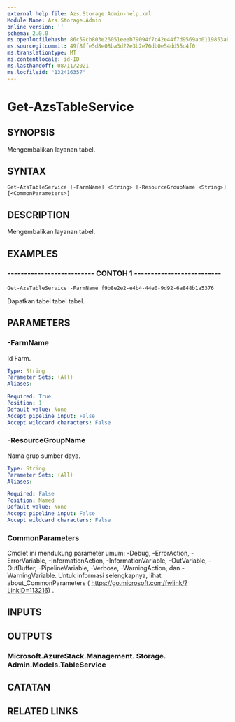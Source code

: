 ```yaml
---
external help file: Azs.Storage.Admin-help.xml
Module Name: Azs.Storage.Admin
online version: ''
schema: 2.0.0
ms.openlocfilehash: 86c59cb803e26051eeeb79094f7c42e44f7d9569ab0119853a82049f87dde392
ms.sourcegitcommit: 49f8ffe5d8e08ba3d22e3b2e76db0e54dd55d4f0
ms.translationtype: MT
ms.contentlocale: id-ID
ms.lasthandoff: 08/11/2021
ms.locfileid: "132416357"
---
```

# Get-AzsTableService

## SYNOPSIS
Mengembalikan layanan tabel.

## SYNTAX

```
Get-AzsTableService [-FarmName] <String> [-ResourceGroupName <String>] [<CommonParameters>]
```

## DESCRIPTION
Mengembalikan layanan tabel.

## EXAMPLES

### -------------------------- CONTOH 1 --------------------------
```
Get-AzsTableService -FarmName f9b8e2e2-e4b4-44e0-9d92-6a848b1a5376
```

Dapatkan tabel tabel tabel.

## PARAMETERS

### -FarmName
Id Farm.

```yaml
Type: String
Parameter Sets: (All)
Aliases: 

Required: True
Position: 1
Default value: None
Accept pipeline input: False
Accept wildcard characters: False
```

### -ResourceGroupName
Nama grup sumber daya.

```yaml
Type: String
Parameter Sets: (All)
Aliases: 

Required: False
Position: Named
Default value: None
Accept pipeline input: False
Accept wildcard characters: False
```

### CommonParameters
Cmdlet ini mendukung parameter umum: -Debug, -ErrorAction, -ErrorVariable, -InformationAction, -InformationVariable, -OutVariable, -OutBuffer, -PipelineVariable, -Verbose, -WarningAction, dan -WarningVariable. Untuk informasi selengkapnya, lihat about_CommonParameters ( https://go.microsoft.com/fwlink/?LinkID=113216) .

## INPUTS

## OUTPUTS

### Microsoft.AzureStack.Management. Storage. Admin.Models.TableService

## CATATAN

## RELATED LINKS

